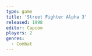 ```yaml
---
type: game
title: 'Street Fighter Alpha 3'
released: 1998
editor: Capcom
players: 2
genres:
  - Combat
---
```

